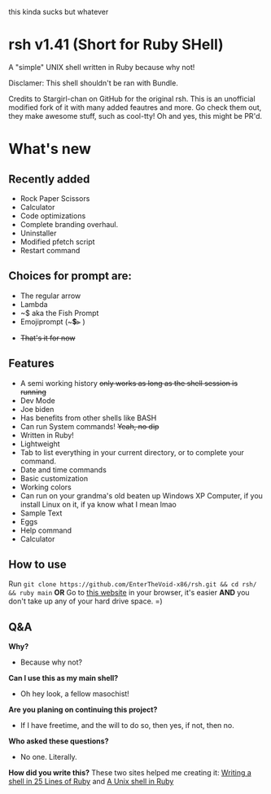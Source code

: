 this kinda sucks but whatever

# rsh v1.41 (Short for Ruby SHell)

A "simple" UNIX shell written in Ruby because why not!

Disclamer: This shell shouldn't be ran with Bundle.



Credits to Stargirl-chan on GitHub for the original rsh. This is an unofficial modified fork of it with many added feautres and more. Go check them out, they make awesome stuff, such as cool-tty! Oh and yes, this might be PR'd.
# What's new

## Recently added
- Rock Paper Scissors
- Calculator
- Code optimizations
- Complete branding overhaul.
- Uninstaller
- Modified pfetch script
- Restart command
## Choices for prompt are:
- The regular arrow
- Lambda
- ~$ aka the Fish Prompt
- Emojiprompt (~💲⫸ )

+    ~~That's it for now~~

<!-- this totally isnt a hidden message, you can totally see this in the real markdown document! oh yeah also this is to just make the actual shell look bigger than it really is i mean what no totally not that was just a joke anyways like i said this totally shows up in the actual real markdown document! -->

## Features

 - A semi working history ~~only works as long as the shell session is running~~
 - Dev Mode
 - Joe biden
 - Has benefits from other shells like BASH
 - Can run System commands! ~~Yeah, no dip~~
 - Written in Ruby!
 - Lightweight
 - Tab to list everything in your current directory, or to complete your command.
 - Date and time commands
 - Basic customization
 - Working colors
 - Can run on your grandma's old beaten up Windows XP Computer, if you install Linux on it, if ya know what I mean lmao
 - Sample Text
 - Eggs
 - Help command
 - Calculator


## How to use


Run `git clone https://github.com/EnterTheVoid-x86/rsh.git && cd rsh/ && ruby main`
**OR**
Go to [this website](https://replit.com/@Amythest/rsh-v139?v=1) in your browser, it's easier **AND** you don't take up any of your hard drive space. =)
## Q&A

**Why?**
- Because why not?

**Can I use this as my main shell?**
- Oh hey look, a fellow masochist!

**Are you planing on continuing this project?**
- If I have freetime, and the will to do so, then yes, if not, then no.

**Who asked these questions?**
- No one. Literally.

**How did you write this?**
These two sites helped me creating it:
[Writing a shell in 25 Lines of Ruby](https://www.rubyguides.com/2016/07/writing-a-shell-in-ruby/) and 
[A Unix shell in Ruby](https://www.jstorimer.com/blogs/workingwithcode/7766107-a-unix-shell-in-ruby)



